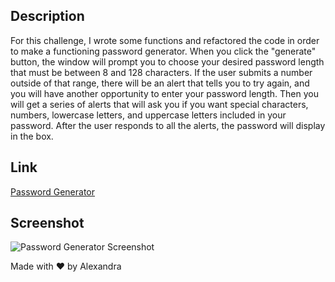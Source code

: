 ## Description

For this challenge, I wrote some functions and refactored the code in order to make a functioning password generator. When you click the "generate" button, the window will prompt you to choose your desired password length that must be between 8 and 128 characters. If the user submits a number outside of that range, there will be an alert that tells you to try again, and you will have another opportunity to enter your password length. Then you will get a series of alerts that will ask you if you want special characters, numbers, lowercase letters, and uppercase letters included in your password. After the user responds to all the alerts, the password will display in the box.

## Link

[Password Generator](https://akelstrom.github.io/password-generator/)

## Screenshot

![Password Generator Screenshot](https://github.com/akelstrom/password-generator/blob/master/Screenshot%20Password-Generator.png?raw=true)

Made with ❤️ by Alexandra

